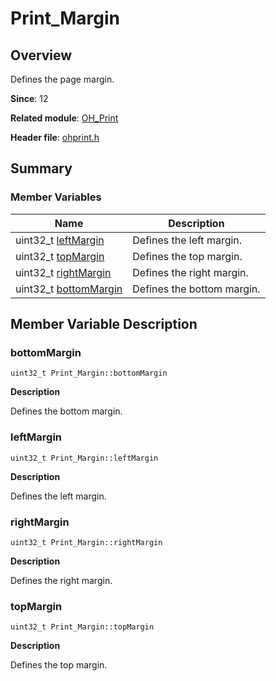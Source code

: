 # Print_Margin


## Overview

Defines the page margin.

**Since**: 12

**Related module**: [OH_Print](_o_h___print.md)

**Header file**: [ohprint.h](ohprint_8h.md)

## Summary


### Member Variables

| Name| Description|
| -------- | -------- |
| uint32_t [leftMargin](#leftmargin) | Defines the left margin. |
| uint32_t [topMargin](#topmargin) | Defines the top margin. |
| uint32_t [rightMargin](#rightmargin) | Defines the right margin. |
| uint32_t [bottomMargin](#bottommargin) | Defines the bottom margin. |


## Member Variable Description


### bottomMargin

```
uint32_t Print_Margin::bottomMargin
```
**Description**

Defines the bottom margin.


### leftMargin

```
uint32_t Print_Margin::leftMargin
```
**Description**

Defines the left margin.


### rightMargin

```
uint32_t Print_Margin::rightMargin
```
**Description**

Defines the right margin.


### topMargin

```
uint32_t Print_Margin::topMargin
```
**Description**

Defines the top margin.
